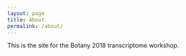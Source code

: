 ```yaml
---
layout: page
title: About
permalink: /about/
---
```


This is the site for the Botany 2018 transcriptome workshop.
